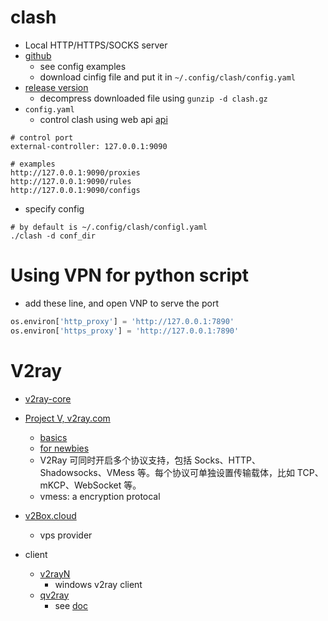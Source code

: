 # clash
* Local HTTP/HTTPS/SOCKS server
* [github](https://github.com/Dreamacro/clash)
  * see config examples
  * download cinfig file and put it in ```~/.config/clash/config.yaml```
* [release version](https://github.com/Dreamacro/clash/releases)
  * decompress downloaded file using ```gunzip -d clash.gz```
* `config.yaml`
  * control clash using web api [api](https://clash.gitbook.io/doc/restful-api/common)
```
# control port
external-controller: 127.0.0.1:9090

# examples
http://127.0.0.1:9090/proxies
http://127.0.0.1:9090/rules
http://127.0.0.1:9090/configs
```
* specify config
```
# by default is ~/.config/clash/configl.yaml
./clash -d conf_dir
```
# Using VPN for python script
* add these line, and open VNP to serve the port
``` python
os.environ['http_proxy'] = 'http://127.0.0.1:7890'
os.environ['https_proxy'] = 'http://127.0.0.1:7890'
```

# V2ray
* [v2ray-core](https://github.com/v2ray/v2ray-core)
* [Project V, v2ray.com](https://www.v2ray.com/)
  * [basics](https://www.v2ray.com/chapter_00/workflow.html#internals)
  * [for newbies](https://www.v2ray.com/chapter_00/start.html)
  *  V2Ray 可同时开启多个协议支持，包括 Socks、HTTP、Shadowsocks、VMess 等。每个协议可单独设置传输载体，比如 TCP、mKCP、WebSocket 等。
    * vmess: a encryption protocal
* [v2Box.cloud](v2box.cloud)
  * vps provider

* client
  * [v2rayN](https://github.com/2dust/v2rayN)
    * windows v2ray client
  * [qv2ray](https://github.com/Qv2ray/Qv2ray)
    * see [doc](https://qv2ray.github.io/en/getting-started/)
